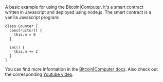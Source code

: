 A basic example for using the Bitcoin|Computer. It's a smart contract written in Javascript and deployed using node.js. The smart contract is a vanilla Javascript program:

````
class Counter {
  constructor() {
    this.n = 0
  }

  inc() {
    this.n += 2
  }
}
````

You can find more information in the [Bitcoin|Computer docs](https://bitcoin-computer.gitbook.io/docs/). Also check out the corresponding [Youtube video](https://www.youtube.com/watch?v=51ZFe_8mSPw).
